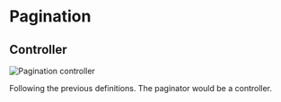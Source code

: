 # Pagination

## Controller

![Pagination controller](../../.gitbook/assets/pagination\_frontend\_class.drawio.png)

Following the previous definitions. The paginator would be a controller.
